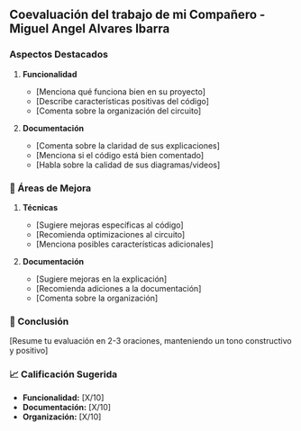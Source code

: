 
## Coevaluación del trabajo de mi Compañero - Miguel Angel Alvares Ibarra

###  Aspectos Destacados
1. **Funcionalidad**
   - [Menciona qué funciona bien en su proyecto]
   - [Describe características positivas del código]
   - [Comenta sobre la organización del circuito]

2. **Documentación**
   - [Comenta sobre la claridad de sus explicaciones]
   - [Menciona si el código está bien comentado]
   - [Habla sobre la calidad de sus diagramas/videos]

### 🔧 Áreas de Mejora
1. **Técnicas**
   - [Sugiere mejoras específicas al código]
   - [Recomienda optimizaciones al circuito]
   - [Menciona posibles características adicionales]

2. **Documentación**
   - [Sugiere mejoras en la explicación]
   - [Recomienda adiciones a la documentación]
   - [Comenta sobre la organización]

### 💭 Conclusión
[Resume tu evaluación en 2-3 oraciones, manteniendo un tono constructivo y positivo]

### 📈 Calificación Sugerida
- **Funcionalidad:** [X/10]
- **Documentación:** [X/10]
- **Organización:** [X/10]
